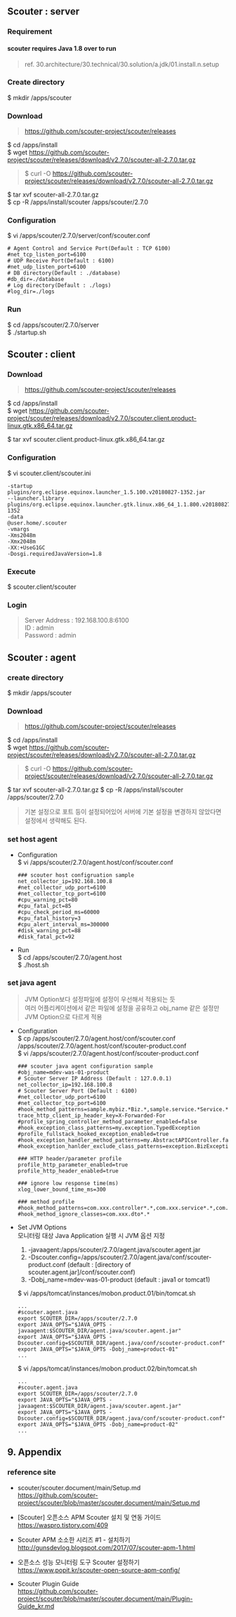 ## Scouter : server

### Requirement

#### scouter requires Java 1.8 over to run
>ref. 30.architecture/30.technical/30.solution/a.jdk/01.install.n.setup

### Create directory
$ mkdir /apps/scouter

### Download
>https://github.com/scouter-project/scouter/releases

$ cd /apps/install  
$ wget https://github.com/scouter-project/scouter/releases/download/v2.7.0/scouter-all-2.7.0.tar.gz
>$ curl -O https://github.com/scouter-project/scouter/releases/download/v2.7.0/scouter-all-2.7.0.tar.gz

$ tar xvf scouter-all-2.7.0.tar.gz  
$ cp -R /apps/install/scouter /apps/scouter/2.7.0

### Configuration
$ vi /apps/scouter/2.7.0/server/conf/scouter.conf
```
# Agent Control and Service Port(Default : TCP 6100)
#net_tcp_listen_port=6100
# UDP Receive Port(Default : 6100)
#net_udp_listen_port=6100
# DB directory(Default : ./database)
#db_dir=./database
# Log directory(Default : ./logs)
#log_dir=./logs
```

### Run
$ cd /apps/scouter/2.7.0/server  
$ ./startup.sh

## Scouter : client

### Download
>https://github.com/scouter-project/scouter/releases

$ cd /apps/install  
$ wget https://github.com/scouter-project/scouter/releases/download/v2.7.0/scouter.client.product-linux.gtk.x86_64.tar.gz

$ tar xvf scouter.client.product-linux.gtk.x86_64.tar.gz

### Configuration
$ vi scouter.client/scouter.ini
```
-startup
plugins/org.eclipse.equinox.launcher_1.5.100.v20180827-1352.jar
--launcher.library
plugins/org.eclipse.equinox.launcher.gtk.linux.x86_64_1.1.800.v20180827-1352
-data
@user.home/.scouter
-vmargs
-Xms2048m
-Xmx2048m
-XX:+UseG1GC
-Dosgi.requiredJavaVersion=1.8
```

### Execute
$ scouter.client/scouter

### Login
>Server Address : 192.168.100.8:6100  
ID : admin  
Password : admin

## Scouter : agent

### create directory
$ mkdir /apps/scouter

### Download
>https://github.com/scouter-project/scouter/releases

$ cd /apps/install  
$ wget https://github.com/scouter-project/scouter/releases/download/v2.7.0/scouter-all-2.7.0.tar.gz
>$ curl -O https://github.com/scouter-project/scouter/releases/download/v2.7.0/scouter-all-2.7.0.tar.gz

$ tar xvf scouter-all-2.7.0.tar.gz
$ cp -R /apps/install/scouter /apps/scouter/2.7.0

> 기본 설정으로 포트 등이 설정되어있어 서버에 기본 설정을 변경하지 않았다면 설정에서 생략해도 된다.

### set host agent
- Configuration  
$ vi /apps/scouter/2.7.0/agent.host/conf/scouter.conf
	```
	### scouter host configruation sample
	net_collector_ip=192.168.100.8
	#net_collector_udp_port=6100
	#net_collector_tcp_port=6100
	#cpu_warning_pct=80
	#cpu_fatal_pct=85
	#cpu_check_period_ms=60000
	#cpu_fatal_history=3
	#cpu_alert_interval_ms=300000
	#disk_warning_pct=88
	#disk_fatal_pct=92
	```
- Run  
$ cd /apps/scouter/2.7.0/agent.host  
$ ./host.sh

### set java agent
>JVM Option보다 설정파일에 설정이 우선해서 적용되는 듯  
>여러 어플리케이션에서 같은 파일에 설정을 공유하고 obj_name 같은 설정만 JVM Option으로 다르게 적용

- Configuration  
  $ cp /apps/scouter/2.7.0/agent.host/conf/scouter.conf /apps/scouter/2.7.0/agent.host/conf/scouter-product.conf  
  $ vi /apps/scouter/2.7.0/agent.host/conf/scouter-product.conf
  ```
  ### scouter java agent configuration sample
  #obj_name=mdev-was-01-product
  # Scouter Server IP Address (Default : 127.0.0.1)
  net_collector_ip=192.168.100.8
  # Scouter Server Port (Default : 6100)
  #net_collector_udp_port=6100
  #net_collector_tcp_port=6100
  #hook_method_patterns=sample.mybiz.*Biz.*,sample.service.*Service.*
  trace_http_client_ip_header_key=X-Forwarded-For
  #profile_spring_controller_method_parameter_enabled=false
  #hook_exception_class_patterns=my.exception.TypedException
  #profile_fullstack_hooked_exception_enabled=true
  #hook_exception_handler_method_patterns=my.AbstractAPIController.fallbackHandler,my.ApiExceptionLoggingFilter.handleNotFoundErrorResponse
  #hook_exception_hanlder_exclude_class_patterns=exception.BizException

  ### HTTP header/parameter profile
  profile_http_parameter_enabled=true
  profile_http_header_enabled=true

  ### ignore low response time(ms)
  xlog_lower_bound_time_ms=300

  ### method profile
  #hook_method_patterns=com.xxx.controller*.*,com.xxx.service*.*,com.xxx.dao*.*
  #hook_method_ignore_classes=com.xxx.dto*.*
  ```

- Set JVM Options  
  모니터링 대상 Java Application 실행 시 JVM 옵션 지정  
  1. -javaagent:/apps/scouter/2.7.0/agent.java/scouter.agent.jar
  2. -Dscouter.config=/apps/scouter/2.7.0/agent.java/conf/scouter-product.conf
    (default : [directory of scouter.agent.jar]/conf/scouter.conf)
  3. -Dobj_name=mdev-was-01-product
    (default : java1 or tomcat1)

  $ vi /apps/tomcat/instances/mobon.product.01/bin/tomcat.sh
  ```
  ...
  #scouter.agent.java
  export SCOUTER_DIR=/apps/scouter/2.7.0  
  export JAVA_OPTS="$JAVA_OPTS -javaagent:$SCOUTER_DIR/agent.java/scouter.agent.jar"
  export JAVA_OPTS="$JAVA_OPTS -Dscouter.config=$SCOUTER_DIR/agent.java/conf/scouter-product.conf"
  export JAVA_OPTS="$JAVA_OPTS -Dobj_name=product-01"
  ...
  ```
  $ vi /apps/tomcat/instances/mobon.product.02/bin/tomcat.sh
  ```
  ...
  #scouter.agent.java
  export SCOUTER_DIR=/apps/scouter/2.7.0  
  export JAVA_OPTS="$JAVA_OPTS -javaagent:$SCOUTER_DIR/agent.java/scouter.agent.jar"
  export JAVA_OPTS="$JAVA_OPTS -Dscouter.config=$SCOUTER_DIR/agent.java/conf/scouter-product.conf"
  export JAVA_OPTS="$JAVA_OPTS -Dobj_name=product-02"
  ...
  ```

## 9. Appendix

### reference site

* scouter/scouter.document/main/Setup.md  
https://github.com/scouter-project/scouter/blob/master/scouter.document/main/Setup.md

+ [Scouter] 오픈소스 APM Scouter 설치 및 연동 가이드  
https://waspro.tistory.com/409

+ Scouter APM 소소한 시리즈 #1 - 설치하기  
http://gunsdevlog.blogspot.com/2017/07/scouter-apm-1.html

+ 오픈소스 성능 모니터링 도구 Scouter 설정하기  
https://www.popit.kr/scouter-open-source-apm-config/


- Scouter Plugin Guide  
https://github.com/scouter-project/scouter/blob/master/scouter.document/main/Plugin-Guide_kr.md
